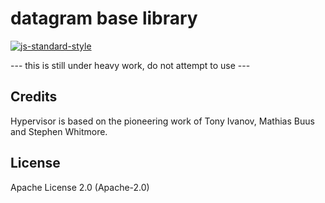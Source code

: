 # datagram base library

[![js-standard-style](https://img.shields.io/badge/code%20style-standard-brightgreen.svg)](http://standardjs.com)

--- this is still under heavy work, do not attempt to use ---

## Credits

Hypervisor is based on the pioneering work of Tony Ivanov, Mathias Buus and Stephen Whitmore.

## License

Apache License 2.0 (Apache-2.0)
